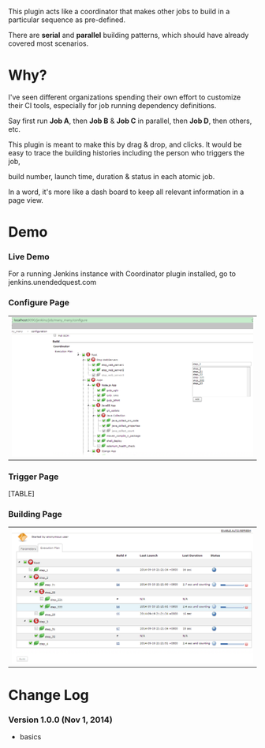 This plugin acts like a coordinator that makes other jobs to build in a
particular sequence as pre-defined.

There are **serial** and **parallel** building patterns, which should
have already covered most scenarios.

# Why?

I've seen different organizations spending their own effort to customize
their CI tools, especially for job running dependency definitions. 

Say first run **Job A**, then **Job B** & **Job C** in parallel, then
**Job D**, then others, etc.

This plugin is meant to make this by drag & drop, and clicks. It would
be easy to trace the building histories including the person who
triggers the job,

build number, launch time, duration & status in each atomic job.

In a word, it's more like a dash board to keep all relevant information
in a page view.

# Demo

### Live Demo

For a running Jenkins instance with Coordinator plugin installed, go to
jenkins.unendedquest.com

### Configure Page

|                                                                                                                             |
|-----------------------------------------------------------------------------------------------------------------------------|
| ![](docs/images/configure-page.png) |

### Trigger Page

[TABLE]

### Building Page

|                                                                                                                      |
|----------------------------------------------------------------------------------------------------------------------|
| ![](docs/images/running.png) |

# Change Log

### Version 1.0.0 (Nov 1, 2014)

-   basics
